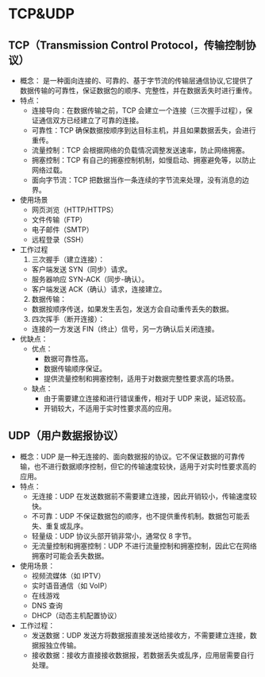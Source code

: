 # TCP&UDP

## TCP（Transmission Control Protocol，传输控制协议）
* 概念： 是一种面向连接的、可靠的、基于字节流的传输层通信协议,它提供了数据传输的可靠性，保证数据包的顺序、完整性，并在数据丢失时进行重传。
* 特点：
  - 连接导向：在数据传输之前，TCP 会建立一个连接（三次握手过程），保证通信双方已经建立了可靠的连接。
  - 可靠性：TCP 确保数据按顺序到达目标主机，并且如果数据丢失，会进行重传。
  - 流量控制：TCP 会根据网络的负载情况调整发送速率，防止网络拥塞。
  - 拥塞控制：TCP 有自己的拥塞控制机制，如慢启动、拥塞避免等，以防止网络过载。
  - 面向字节流：TCP 把数据当作一条连续的字节流来处理，没有消息的边界。
* 使用场景
  - 网页浏览（HTTP/HTTPS）
  - 文件传输（FTP）
  - 电子邮件（SMTP）
  - 远程登录（SSH）
* 工作过程
  1. 三次握手（建立连接）：
    - 客户端发送 SYN（同步）请求。
    - 服务器响应 SYN-ACK（同步-确认）。
    - 客户端发送 ACK（确认）请求，连接建立。
  2. 数据传输：
    - 数据按顺序传送，如果发生丢包，发送方会自动重传丢失的数据。
  3. 四次挥手（断开连接）：
    - 连接的一方发送 FIN（终止）信号，另一方确认后关闭连接。
* 优缺点：
  + 优点：
    - 数据可靠性高。
    - 数据传输顺序保证。
    - 提供流量控制和拥塞控制，适用于对数据完整性要求高的场景。
  + 缺点：
    - 由于需要建立连接和进行错误重传，相对于 UDP 来说，延迟较高。
    - 开销较大，不适用于实时性要求高的应用。

## UDP（用户数据报协议）
* 概念：UDP 是一种无连接的、面向数据报的协议。它不保证数据的可靠传输，也不进行数据顺序控制，但它的传输速度较快，适用于对实时性要求高的应用。
* 特点：
  - 无连接：UDP 在发送数据前不需要建立连接，因此开销较小，传输速度较快。
  - 不可靠：UDP 不保证数据包的顺序，也不提供重传机制。数据包可能丢失、重复或乱序。
  - 轻量级：UDP 协议头部开销非常小，通常仅 8 字节。
  - 无流量控制和拥塞控制：UDP 不进行流量控制和拥塞控制，因此它在网络拥塞时可能会丢失数据。
* 使用场景：
  - 视频流媒体（如 IPTV）
  - 实时语音通信（如 VoIP）
  - 在线游戏
  - DNS 查询
  - DHCP（动态主机配置协议）
* 工作过程：
  - 发送数据：UDP 发送方将数据报直接发送给接收方，不需要建立连接，数据报独立传输。
  - 接收数据：接收方直接接收数据报，若数据丢失或乱序，应用层需要自行处理。
